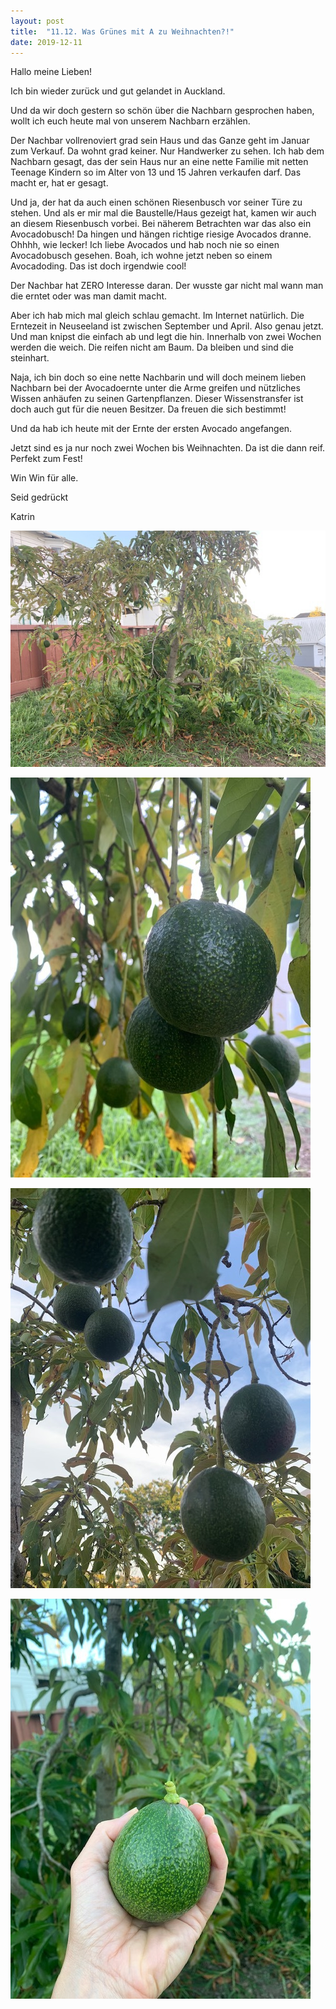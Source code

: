 ```yaml
---
layout: post
title:  "11.12. Was Grünes mit A zu Weihnachten?!"
date: 2019-12-11
---
```

Hallo meine Lieben!


Ich bin wieder zurück und gut gelandet in Auckland.

Und da wir doch gestern so schön über die Nachbarn gesprochen haben, wollt ich euch heute mal von unserem Nachbarn erzählen.

Der Nachbar vollrenoviert grad sein Haus und das Ganze geht im Januar zum Verkauf. Da wohnt grad keiner. Nur Handwerker zu sehen. Ich hab dem Nachbarn gesagt, das der sein Haus nur an eine nette Familie mit netten Teenage Kindern so im Alter von 13 und 15 Jahren verkaufen darf. Das macht er, hat er gesagt.

Und ja, der hat da auch einen schönen Riesenbusch vor seiner Türe zu stehen. Und als er mir mal die Baustelle/Haus gezeigt hat, kamen wir auch an diesem Riesenbusch vorbei. Bei näherem Betrachten war das also ein Avocadobusch! Da hingen und hängen richtige riesige Avocados dranne. Ohhhh, wie lecker! Ich liebe Avocados und hab noch nie so einen Avocadobusch gesehen. Boah, ich wohne jetzt neben so einem Avocadoding. Das ist doch irgendwie cool!

Der Nachbar hat ZERO Interesse daran. Der wusste gar nicht mal wann man die erntet oder was man damit macht.

Aber ich hab mich mal gleich schlau gemacht. Im Internet natürlich. Die Erntezeit in Neuseeland ist zwischen September und April. Also genau jetzt. Und man knipst die einfach ab und legt die hin. Innerhalb von zwei Wochen werden die weich. Die reifen nicht am Baum. Da bleiben und sind die steinhart. 

Naja, ich bin doch so eine nette Nachbarin und will doch meinem lieben Nachbarn bei der Avocadoernte unter die Arme greifen und nützliches Wissen anhäufen zu seinen Gartenpflanzen. Dieser Wissenstransfer ist doch auch gut für die neuen Besitzer. Da freuen die sich bestimmt!

Und da hab ich heute mit der Ernte der ersten Avocado angefangen. 

Jetzt sind es ja nur noch zwei Wochen bis Weihnachten. Da ist die dann reif. Perfekt zum Fest!

Win Win für alle.

Seid gedrückt 

Katrin





![image1.jpeg](/assets/2019-12-11/image1.jpeg)

![image2.jpeg](/assets/2019-12-11/image2.jpeg)

![image3.jpeg](/assets/2019-12-11/image3.jpeg)

![image4.jpeg](/assets/2019-12-11/image4.jpeg)

